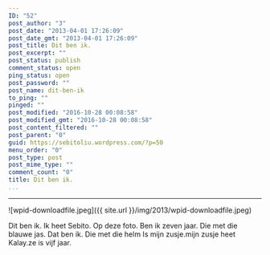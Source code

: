 ```yaml
---
ID: "52"
post_author: "3"
post_date: "2013-04-01 17:26:09"
post_date_gmt: "2013-04-01 17:26:09"
post_title: Dit ben ik.
post_excerpt: ""
post_status: publish
comment_status: open
ping_status: open
post_password: ""
post_name: dit-ben-ik
to_ping: ""
pinged: ""
post_modified: "2016-10-28 00:08:58"
post_modified_gmt: "2016-10-28 00:08:58"
post_content_filtered: ""
post_parent: "0"
guid: https://sebitoliu.wordpress.com/?p=50
menu_order: "0"
post_type: post
post_mime_type: ""
comment_count: "0"
title: Dit ben ik.
...
```

---

![wpid-downloadfile.jpeg]({{ site.url }}/img/2013/wpid-downloadfile.jpeg)

Dit ben ik. Ik heet Sebito. Op deze foto. Ben ik zeven jaar. Die met die blauwe jas. Dat ben ik. Die met die helm Is mijn zusje.mijn zusje heet Kalay.ze is vijf jaar.
